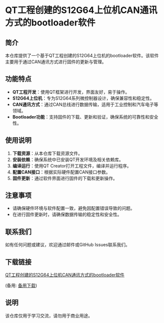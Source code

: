 # QT工程创建的S12G64上位机CAN通讯方式的bootloader软件

## 简介

本仓库提供了一个基于QT工程创建的S12G64上位机的bootloader软件。该软件主要用于通过CAN通讯方式进行固件的更新与管理。

## 功能特点

- **QT工程开发**：使用QT框架进行开发，界面友好，易于操作。
- **S12G64上位机**：专为S12G64系列微控制器设计，确保兼容性和稳定性。
- **CAN通讯方式**：通过CAN总线进行数据传输，适用于工业控制和汽车电子等领域。
- **Bootloader功能**：支持固件的下载、更新和验证，确保系统的可靠性和安全性。

## 使用说明

1. **下载资源**：从本仓库下载资源文件。
2. **安装依赖**：确保系统中已安装QT开发环境及相关依赖库。
3. **编译运行**：使用QT Creator打开工程文件，编译并运行程序。
4. **配置CAN接口**：根据实际硬件配置CAN接口参数。
5. **固件更新**：通过软件界面进行固件的下载和更新操作。

## 注意事项

- 请确保硬件环境与软件配置一致，避免因配置错误导致的问题。
- 在进行固件更新时，请确保数据传输的稳定性和安全性。

## 联系我们

如有任何问题或建议，欢迎通过邮件或GitHub Issues联系我们。

## 下载链接
[QT工程创建的S12G64上位机CAN通讯方式的bootloader软件](https://pan.quark.cn/s/1c32c840294b) 

(备用: [备用下载](https://pan.baidu.com/s/1gJA2oUcncoS2NQNxCRrsUA?pwd=24xf))

## 说明

该仓库仅用于学习交流，请勿用于商业用途。

